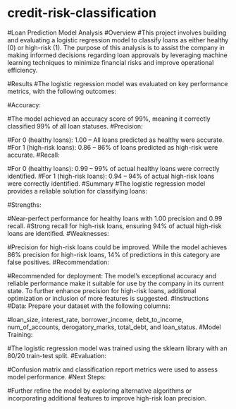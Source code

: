 # credit-risk-classification
#Loan Prediction Model Analysis
#Overview
#This project involves building and evaluating a logistic regression model to classify loans as either healthy (0) or high-risk (1). The purpose of this analysis is to assist the company in making informed decisions regarding loan approvals by leveraging machine learning techniques to minimize financial risks and improve operational efficiency.

#Results
#The logistic regression model was evaluated on key performance metrics, with the following outcomes:

#Accuracy:

#The model achieved an accuracy score of 99%, meaning it correctly classified 99% of all loan statuses.
#Precision:

#For 0 (healthy loans): 1.00 – All loans predicted as healthy were accurate.
#For 1 (high-risk loans): 0.86 – 86% of loans predicted as high-risk were accurate.
#Recall:

#For 0 (healthy loans): 0.99 – 99% of actual healthy loans were correctly identified.
#For 1 (high-risk loans): 0.94 – 94% of actual high-risk loans were correctly identified.
#Summary
#The logistic regression model provides a reliable solution for classifying loans:

#Strengths:

#Near-perfect performance for healthy loans with 1.00 precision and 0.99 recall.
#Strong recall for high-risk loans, ensuring 94% of actual high-risk loans are identified.
#Weaknesses:

#Precision for high-risk loans could be improved. While the model achieves 86% precision for high-risk loans, 14% of predictions in this category are false positives.
#Recommendation:

#Recommended for deployment: The model’s exceptional accuracy and reliable performance make it suitable for use by the company in its current state. To further enhance precision for high-risk loans, additional optimization or inclusion of more features is suggested.
#Instructions
#Data: Prepare your dataset with the following columns:

#loan_size, interest_rate, borrower_income, debt_to_income, num_of_accounts, derogatory_marks, total_debt, and loan_status.
#Model Training:

#The logistic regression model was trained using the sklearn library with an 80/20 train-test split.
#Evaluation:

#Confusion matrix and classification report metrics were used to assess model performance.
#Next Steps:

#Further refine the model by exploring alternative algorithms or incorporating additional features to improve high-risk loan precision.















